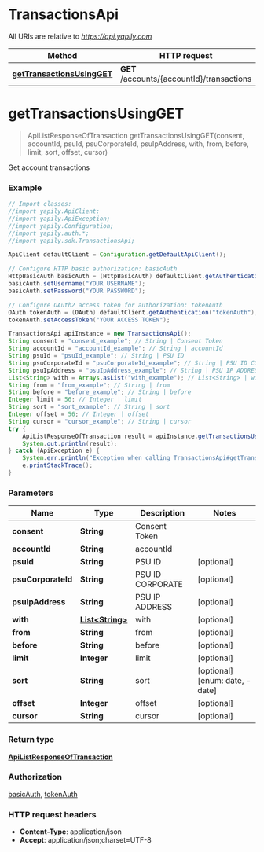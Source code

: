 # TransactionsApi

All URIs are relative to *https://api.yapily.com*

Method | HTTP request | Description
------------- | ------------- | -------------
[**getTransactionsUsingGET**](TransactionsApi.md#getTransactionsUsingGET) | **GET** /accounts/{accountId}/transactions | Get account transactions


<a name="getTransactionsUsingGET"></a>
# **getTransactionsUsingGET**
> ApiListResponseOfTransaction getTransactionsUsingGET(consent, accountId, psuId, psuCorporateId, psuIpAddress, with, from, before, limit, sort, offset, cursor)

Get account transactions

### Example
```java
// Import classes:
//import yapily.ApiClient;
//import yapily.ApiException;
//import yapily.Configuration;
//import yapily.auth.*;
//import yapily.sdk.TransactionsApi;

ApiClient defaultClient = Configuration.getDefaultApiClient();

// Configure HTTP basic authorization: basicAuth
HttpBasicAuth basicAuth = (HttpBasicAuth) defaultClient.getAuthentication("basicAuth");
basicAuth.setUsername("YOUR USERNAME");
basicAuth.setPassword("YOUR PASSWORD");

// Configure OAuth2 access token for authorization: tokenAuth
OAuth tokenAuth = (OAuth) defaultClient.getAuthentication("tokenAuth");
tokenAuth.setAccessToken("YOUR ACCESS TOKEN");

TransactionsApi apiInstance = new TransactionsApi();
String consent = "consent_example"; // String | Consent Token
String accountId = "accountId_example"; // String | accountId
String psuId = "psuId_example"; // String | PSU ID
String psuCorporateId = "psuCorporateId_example"; // String | PSU ID CORPORATE
String psuIpAddress = "psuIpAddress_example"; // String | PSU IP ADDRESS
List<String> with = Arrays.asList("with_example"); // List<String> | with
String from = "from_example"; // String | from
String before = "before_example"; // String | before
Integer limit = 56; // Integer | limit
String sort = "sort_example"; // String | sort
Integer offset = 56; // Integer | offset
String cursor = "cursor_example"; // String | cursor
try {
    ApiListResponseOfTransaction result = apiInstance.getTransactionsUsingGET(consent, accountId, psuId, psuCorporateId, psuIpAddress, with, from, before, limit, sort, offset, cursor);
    System.out.println(result);
} catch (ApiException e) {
    System.err.println("Exception when calling TransactionsApi#getTransactionsUsingGET");
    e.printStackTrace();
}
```

### Parameters

Name | Type | Description  | Notes
------------- | ------------- | ------------- | -------------
 **consent** | **String**| Consent Token |
 **accountId** | **String**| accountId |
 **psuId** | **String**| PSU ID | [optional]
 **psuCorporateId** | **String**| PSU ID CORPORATE | [optional]
 **psuIpAddress** | **String**| PSU IP ADDRESS | [optional]
 **with** | [**List&lt;String&gt;**](String.md)| with | [optional]
 **from** | **String**| from | [optional]
 **before** | **String**| before | [optional]
 **limit** | **Integer**| limit | [optional]
 **sort** | **String**| sort | [optional] [enum: date, -date]
 **offset** | **Integer**| offset | [optional]
 **cursor** | **String**| cursor | [optional]

### Return type

[**ApiListResponseOfTransaction**](ApiListResponseOfTransaction.md)

### Authorization

[basicAuth](../README.md#basicAuth), [tokenAuth](../README.md#tokenAuth)

### HTTP request headers

 - **Content-Type**: application/json
 - **Accept**: application/json;charset=UTF-8

